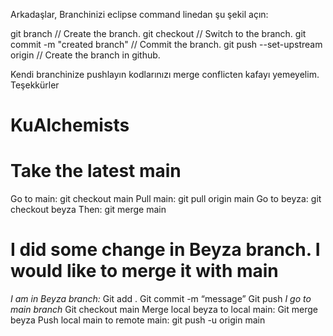 Arkadaşlar,
Branchinizi eclipse command linedan şu şekil açın:

git branch <branchname> // Create the branch.
git checkout <branchname> // Switch to the branch.
git commit -m "created branch" // Commit the branch.
git push --set-upstream origin <branchname> // Create the branch in github.

Kendi branchinize pushlayın kodlarınızı merge conflicten kafayı yemeyelim.
Teşekkürler
# KuAlchemists

# Take the latest main
Go to main: git checkout main
Pull main: git pull origin main
Go to beyza: git checkout beyza
Then: git merge main


# I did some change in Beyza branch. I would like to merge it with main
*I am in Beyza branch:*
Git add .
Git commit -m “message”
Git push
*I go to main branch*
Git checkout main
Merge local beyza to local main: Git merge beyza
Push local main to remote main: git push -u origin main
